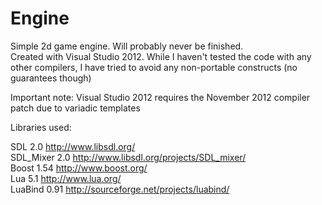 Engine
======

Simple 2d game engine. Will probably never be finished.  
Created with Visual Studio 2012. While I haven't tested the code with any other compilers, I have tried to avoid any non-portable constructs (no guarantees though)  
  
Important note: Visual Studio 2012 requires the November 2012 compiler patch due to variadic templates  
  
Libraries used:  
  
SDL 2.0			http://www.libsdl.org/  
SDL_Mixer 2.0	http://www.libsdl.org/projects/SDL_mixer/  
Boost 1.54 		http://www.boost.org/  
Lua 5.1			http://www.lua.org/  
LuaBind 0.91	http://sourceforge.net/projects/luabind/  




